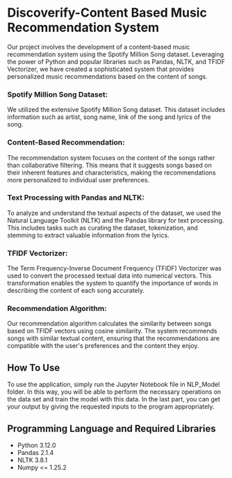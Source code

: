# Discoverify-Content Based Music Recommendation System

Our project involves the development of a content-based music recommendation system using the Spotify Million Song dataset. 
Leveraging the power of Python and popular libraries such as Pandas, NLTK, and TFIDF Vectorizer,
we have created a sophisticated system that provides personalized music recommendations based on the content of songs.

### Spotify Million Song Dataset:

We utilized the extensive Spotify Million Song dataset. This dataset includes information such as artist, song name, link of the song and lyrics of the song.

### Content-Based Recommendation:

The recommendation system focuses on the content of the songs rather than collaborative filtering. This means that it suggests songs based on their inherent features and characteristics, making the recommendations more personalized to individual user preferences.

### Text Processing with Pandas and NLTK:

To analyze and understand the textual aspects of the dataset, we used the Natural Language Toolkit (NLTK) and the Pandas library for text processing. This includes tasks such as curating the dataset, tokenization, and stemming to extract valuable information from the lyrics.

### TFIDF Vectorizer:

The Term Frequency-Inverse Document Frequency (TFIDF) Vectorizer was used to convert the processed textual data into numerical vectors. This transformation enables the system to quantify the importance of words in describing the content of each song accurately.

### Recommendation Algorithm:

Our recommendation algorithm calculates the similarity between songs based on TFIDF vectors using cosine similarity. The system recommends songs with similar textual content, ensuring that the recommendations are compatible with the user's preferences and the content they enjoy.

## How To Use

To use the application, simply run the Jupyter Notebook file in NLP_Model folder. In this way, you will be able to perform the necessary operations on the data set and train the model with this data. In the last part, you can get your output by giving the requested inputs to the program appropriately.

## Programming Language and Required Libraries

- Python 3.12.0
- Pandas 2.1.4
- NLTK 3.8.1
- Numpy <= 1.25.2
